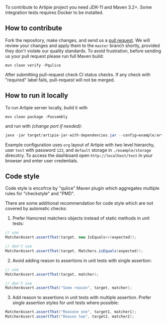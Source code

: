 To contribute to Artipie project you need JDK-11 and Maven 3.2+.
Some integration tests requires Docker to be installed.


## How to contribute

Fork the repository, make changes, and send us a
[pull request](https://www.yegor256.com/2014/04/15/github-guidelines.html). We will review
your changes and apply them to the `master` branch shortly, provided
they don't violate our quality standards. To avoid frustration, before
sending us your pull request please run full Maven build:

```
mvn clean verify -Pqulice
```

After submitting pull-request check CI status checks. If any check with "required" label fails,
pull-request will not be merged.

## How to run it locally

To run Artipie server locally, build it with
```
mvn clean package -Passembly
```
and run with *(change port if needed)*:
```java
java -jar target/artipie-jar-with-dependencies.jar --config=example/artipie.yaml --port=8080
```
Example configuration uses `org` layout of Artipie with two level hierarchy,
user `test` with password `123`, and `default` storage in `./example/storage` direcotry.
To access the dashboard open `http://localhost/test` in your browser and enter user credentials.

## Code style

Code style is encofrce by "qulice" Maven plugin which aggregates multiple rules for "checkstyle" and "PMD".

There are some additional recommendation for code style which are not covered by automatic checks:

1. Prefer Hamcrest matchers objects instead of static methods in unit tests:
```java
// use
MatcherAssert.assertThat(target, new IsEquals<>(expected));

// don't use
MatcherAssert.assertThat(target, Matchers.isEquals(expected));
```

2. Avoid adding reason to assertions in unit tests with single assertion:
```java
// use
MatcherAssert.assertThat(target, matcher);

// don't use
MatcherAssert.assertThat("Some reason", target, matcher);
```


3. Add reason to assertions in unit tests with multiple assertion. Prefer single assertion styles for unit tests where possible:
```java
MatcherAssert.assertThat("Reasone one", target1, matcher1);
MatcherAssert.assertThat("Reason two", target2, matcher2);
```

